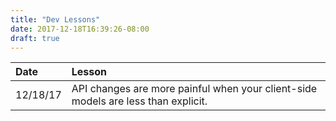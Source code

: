 ```yaml
---
title: "Dev Lessons"
date: 2017-12-18T16:39:26-08:00
draft: true
---
```


|  Date    |  Lesson  |
|  :----   |  :-----  |
| 12/18/17 | API changes are more painful when your client-side models are less than explicit. |
